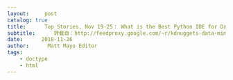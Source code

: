 ```yaml
---
layout:     post
catalog: true
title:      Top Stories, Nov 19-25： What is the Best Python IDE for Data Science?; Intro to Data Science for Managers
subtitle:      转载自：http://feedproxy.google.com/~r/kdnuggets-data-mining-analytics/~3/bW-Zd-HifXk/top-news-week-1119-1125.html
date:      2018-11-26
author:      Matt Mayo Editor
tags:
    - doctype
    - html
---
```






